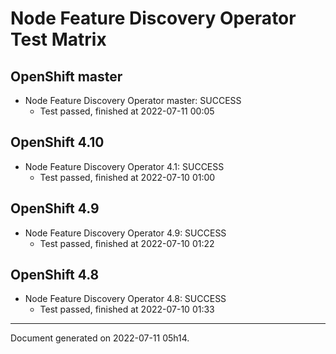 
Node Feature Discovery Operator Test Matrix
===========================================

OpenShift master
----------------



* Node Feature Discovery Operator master: SUCCESS
  - Test passed, finished at 2022-07-11 00:05






OpenShift 4.10
--------------



* Node Feature Discovery Operator 4.1: SUCCESS
  - Test passed, finished at 2022-07-10 01:00






OpenShift 4.9
-------------



* Node Feature Discovery Operator 4.9: SUCCESS
  - Test passed, finished at 2022-07-10 01:22






OpenShift 4.8
-------------



* Node Feature Discovery Operator 4.8: SUCCESS
  - Test passed, finished at 2022-07-10 01:33






---
Document generated on 2022-07-11 05h14.
